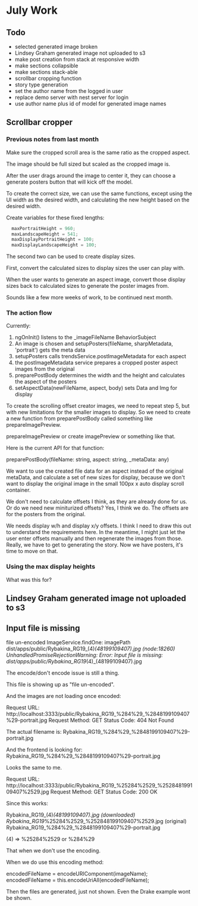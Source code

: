 # July Work

## Todo

- selected generated image broken
- Lindsey Graham generated image not uploaded to s3
- make post creation from stack at responsive width
- make sections collapsible
- make sections stack-able
- scrollbar cropping function
- story type generation
- set the author name from the logged in user
- replace demo server with nest server for login
- use author name plus id of model for generated image names

## Scrollbar cropper

### Previous notes from last month

Make sure the cropped scroll area is the same ratio as the cropped aspect.

The image should be full sized but scaled as the cropped image is.

After the user drags around the image to center it, they can choose a generate posters button that will kick off the model.

To create the correct size, we can use the same functions, except using the UI width as the desired width, and calculating the new height based on the desired width.

Create variables for these fixed lengths:

```js
  maxPortraitHeight = 960;
  maxLandscapeHeight = 541;
  maxDisplayPortraitHeight = 100;
  maxDisplayLandscapeHeight = 100;
```

The second two can be used to create display sizes.

First, convert the calculated sizes to display sizes the user can play with.

When the user wants to generate an aspect image, convert those display sizes back to calculated sizes to generate the poster images from.

Sounds like a few more weeks of work, to be continued next month.

### The action flow

Currently:

1. ngOnInit() listens to the _imageFileName BehaviorSubject
2. An image is chosen and setupPosters(fileName, sharpMetadata, 'portrait') gets the meta data
3. setupPosters calls trendsService.postImageMetadata for each aspect
4. the postImageMetadata service prepares a cropped poster aspect images from the original
5. preparePostBody determines the width and the height and calculates the aspect of the posters
6. setAspectData(newFileName, aspect, body) sets <aspect>Data and <aspect>Img for display

To create the scrolling offset creator images, we need to repeat step 5, but with new limitations for the smaller images to display.  So we need to create a new function from preparePostBody called something like prepareImagePreview.

prepareImagePreview or create imagePreview or something like that.

Here is the current API for that function:

preparePostBody(fileName: string, aspect: string, _metaData: any)

We want to use the created file data for an aspect instead of the original metaData, and calculate a set of new sizes for display, because we don't want to display the original image in the small 100px x auto display scroll container.

We don't need to calculate offsets I think, as they are already done for us.  Or do we need new miniturized offsets?  Yes, I think we do.  The offsets are for the posters from the original.

We needs display w/h and display x/y offsets.  I think I need to draw this out to understand the requirements here.  In the meantime, I might just let the user enter offsets manually and then regenerate the images from those.  Really, we have to get to generating the story.  Now we have posters, it's time to move on that.

### Using the max display heights

What was this for?

## Lindsey Graham generated image not uploaded to s3

## Input file is missing

file un-encoded
ImageService.findOne: imagePath dist/apps/public/Rybakina_RG19_(4)_(48199109407).jpg
(node:18260) UnhandledPromiseRejectionWarning: Error: Input file is missing: dist/apps/public/Rybakina_RG19_(4)_(48199109407).jpg

The encode/don't encode issue is still a thing.

This file is showing up as "file un-encoded".

And the images are not loading once encoded:

Request URL: http://localhost:3333/public/Rybakina_RG19_%284%29_%2848199109407%29-portrait.jpg
Request Method: GET
Status Code: 404 Not Found

The actual filename is:
Rybakina_RG19_%284%29_%2848199109407%29-portrait.jpg

And the frontend is looking for:
Rybakina_RG19_%284%29_%2848199109407%29-portrait.jpg

Looks the same to me.

Request URL: http://localhost:3333/public/Rybakina_RG19_%25284%2529_%252848199109407%2529.jpg
Request Method: GET
Status Code: 200 OK

Since this works:

Rybakina_RG19_(4)_(48199109407).jpg (downloaded)
Rybakina_RG19_%25284%2529_%252848199109407%2529.jpg (original)
Rybakina_RG19_%284%29_%2848199109407%29-portrait.jpg

(4) => %25284%2529 or %284%29

That when we don't use the encoding.

When we do use this encoding method:

encodedFileName = encodeURIComponent(imageName);
encodedFileName = this.encodeUriAll(encodedFileName);

Then the files are generated, just not shown.  Even the Drake example wont be shown.
